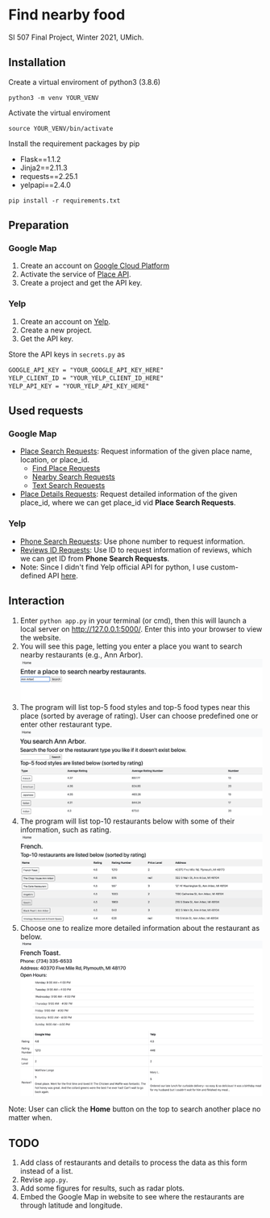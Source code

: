 # Find nearby food
SI 507 Final Project, Winter 2021, UMich.

## Installation
Create a virtual enviroment of python3 (3.8.6)
```
python3 -m venv YOUR_VENV
```
Activate the virtual enviroment
```
source YOUR_VENV/bin/activate
```
Install the requirement packages by pip
* Flask==1.1.2
* Jinja2==2.11.3
* requests==2.25.1
* yelpapi==2.4.0
```
pip install -r requirements.txt
```
## Preparation
### Google Map
1. Create an account on [Google Cloud Platform](https://console.cloud.google.com/getting-started)
2. Activate the service of [Place API](https://developers.google.com/maps/documentation/places/web-service/overview).
3. Create a project and get the API key.

### Yelp
1. Create an account on [Yelp](https://www.yelp.com/developers/documentation/v3).
2. Create a new project.
3. Get the API key.

Store the API keys in `secrets.py` as
```
GOOGLE_API_KEY = "YOUR_GOOGLE_API_KEY_HERE"
YELP_CLIENT_ID = "YOUR_YELP_CLIENT_ID_HERE"
YELP_API_KEY = "YOUR_YELP_API_KEY_HERE"
```

## Used requests
### Google Map
* [Place Search Requests](https://developers.google.com/maps/documentation/places/web-service/search): Request information of the given place name, location, or place_id.
    * [Find Place Requests](https://developers.google.com/maps/documentation/places/web-service/search#FindPlaceRequests)
    * [Nearby Search Requests](https://developers.google.com/maps/documentation/places/web-service/search#PlaceSearchRequests)
    * [Text Search Requests](https://developers.google.com/maps/documentation/places/web-service/search#TextSearchRequests)
* [Place Details Requests](https://developers.google.com/maps/documentation/places/web-service/details): Request detailed information of the given place_id, where we can get place_id vid **Place Search Requests**.
### Yelp
* [Phone Search Requests](https://www.yelp.com/developers/documentation/v3/business_search_phone): Use phone number to request information.
* [Reviews ID Requests](https://www.yelp.com/developers/documentation/v3/business_reviews): Use ID to request information of reviews, which we can get ID from **Phone Search Requests**.
* Note: Since I didn't find Yelp official API for python, I use custom-defined API [here](https://github.com/gfairchild/yelpapi).

## Interaction
1. Enter `python app.py` in your terminal (or cmd), then this will launch a local server on http://127.0.0.1:5000/. Enter this into your browser to view the website.
2. You will see this page, letting you enter a place you want to search nearby restaurants (e.g., Ann Arbor).
![](imgs/img1.png)
3. The program will list top-5 food styles and top-5 food types near this place (sorted by average of rating). User can choose predefined one or enter other restaurant type.
![](imgs/img2.png)
4. The program will list top-10 restaurants below with some of their information, such as rating.
![](imgs/img3.png)
5. Choose one to realize more detailed information about the restaurant as below.
![](imgs/img4.jpg)

Note: User can click the **Home** button on the top to search another place no matter when.

## TODO
1. Add class of restaurants and details to process the data as this form instead of a list.
2. Revise `app.py`.
3. Add some figures for results, such as radar plots.
4. Embed the Google Map in website to see where the restaurants are through latitude and longitude.